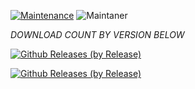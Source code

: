 [![Maintenance](https://img.shields.io/badge/Maintained%3F-NO-red.svg)](https://GitHub.com/Naereen/StrapDown.js/graphs/commit-activity)   ![Maintaner](https://img.shields.io/badge/maintainer-Ritwik_Raj-red)

*DOWNLOAD COUNT BY VERSION BELOW*

[![Github Releases (by Release)](https://img.shields.io/github/downloads/HyconOS-Releases/jasmine_sprout/V1.5/total.svg)](https://GitHub.com/Hycon-Releases/jasmine_sprout/releases)


[![Github Releases (by Release)](https://img.shields.io/github/downloads/HyconOS-Releases/jasmine_sprout/V1.0/total.svg)](https://GitHub.com/Hycon-Releases/jasmine_sprout/releases)
